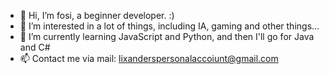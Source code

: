 - 👋 Hi, I’m fosi, a beginner developer. :)
- 👀 I’m interested in a lot of things, including IA, gaming and other things...
- 🌱 I’m currently learning JavaScript and Python, and then I'll go for Java and C#
- 📫 Contact me via mail: lixanderspersonalaccoiunt@gmail.com

<!---
fosiXD/fosiXD is a ✨ special ✨ repository because its `README.md` (this file) appears on your GitHub profile.
You can click the Preview link to take a look at your changes.
--->
